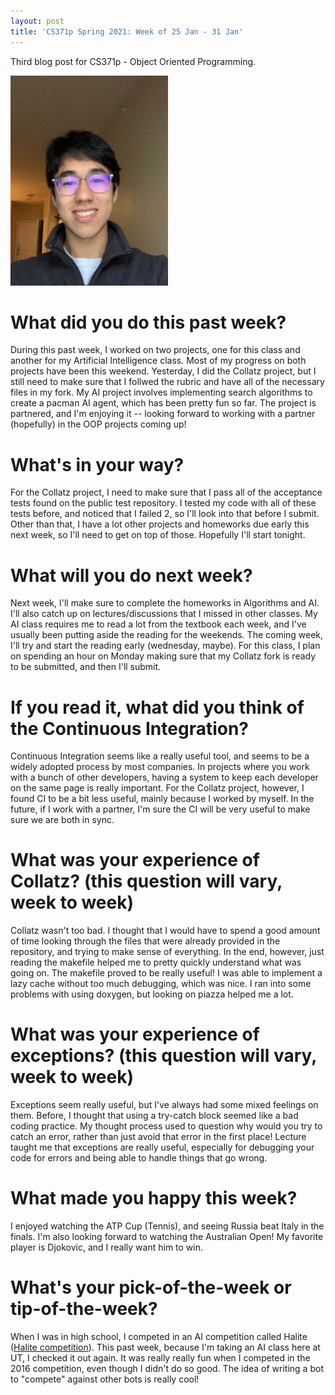```yaml
---
layout: post
title: 'CS371p Spring 2021: Week of 25 Jan - 31 Jan'
---
```


Third blog post for CS371p - Object Oriented Programming.

<img src="/images/jesse-profile-photo-2.jpeg" alt="profile photo" width="50%"/>

# What did you do this past week?

During this past week, I worked on two projects, one for this class and another for my Artificial Intelligence class. Most of my progress on both projects have been this weekend. Yesterday, I did the Collatz project, but I still need to make sure that I follwed the rubric and have all of the necessary files in my fork. My AI project involves implementing search algorithms to create a pacman AI agent, which has been pretty fun so far. The project is partnered, and I'm enjoying it -- looking forward to working with a partner (hopefully) in the OOP projects coming up!

# What's in your way?

For the Collatz project, I need to make sure that I pass all of the acceptance tests found on the public test repository. I tested my code with all of these tests before, and noticed that I failed 2, so I'll look into that before I submit. Other than that, I have a lot other projects and homeworks due early this next week, so I'll need to get on top of those. Hopefully I'll start tonight.

# What will you do next week?

Next week, I'll make sure to complete the homeworks in Algorithms and AI. I'll also catch up on lectures/discussions that I missed in other classes. My AI class requires me to read a lot from the textbook each week, and I've usually been putting aside the reading for the weekends. The coming week, I'll try and start the reading early (wednesday, maybe). For this class, I plan on spending an hour on Monday making sure that my Collatz fork is ready to be submitted, and then I'll submit.

# If you read it, what did you think of the Continuous Integration?

Continuous Integration seems like a really useful tool, and seems to be a widely adopted process by most companies. In projects where you work with a bunch of other developers, having a system to keep each developer on the same page is really important. For the Collatz project, however, I found CI to be a bit less useful, mainly because I worked by myself. In the future, if I work with a partner, I'm sure the CI will be very useful to make sure we are both in sync. 

# What was your experience of Collatz? (this question will vary, week to week)

Collatz wasn't too bad. I thought that I would have to spend a good amount of time looking through the files that were already provided in the repository, and trying to make sense of everything. In the end, however, just reading the makefile helped me to pretty quickly understand what was going on. The makefile proved to be really useful! I was able to implement a lazy cache without too much debugging, which was nice. I ran into some problems with using doxygen, but looking on piazza helped me a lot.

# What was your experience of exceptions? (this question will vary, week to week)

Exceptions seem really useful, but I've always had some mixed feelings on them. Before, I thought that using a try-catch block seemed like a bad coding practice. My thought process used to question why would you try to catch an error, rather than just avoid that error in the first place! Lecture taught me that exceptions are really useful, especially for debugging your code for errors and being able to handle things that go wrong.

# What made you happy this week?

I enjoyed watching the ATP Cup (Tennis), and seeing Russia beat Italy in the finals. I'm also looking forward to watching the Australian Open! My favorite player is Djokovic, and I really want him to win.

# What's your pick-of-the-week or tip-of-the-week?

When I was in high school, I competed in an AI competition called Halite ([Halite competition](https://2016.halite.io/)). This past week, because I'm taking an AI class here at UT, I checked it out again. It was really really fun when I competed in the 2016 competition, even though I didn't do so good. The idea of writing a bot to "compete" against other bots is really cool!
